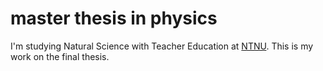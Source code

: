 # master thesis in physics
I'm studying Natural Science with Teacher Education at [NTNU](//ntnu.no). This is my work on the final thesis.
